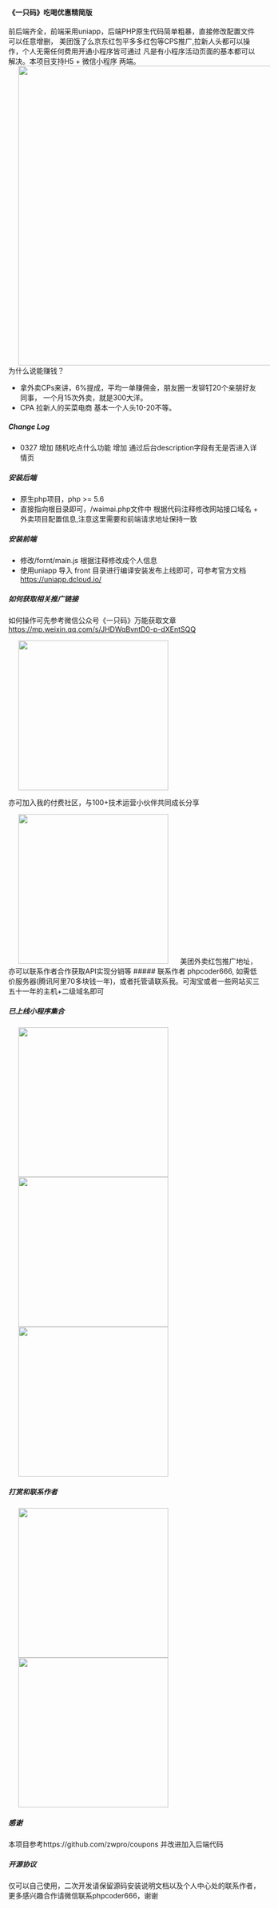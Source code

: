  #### 《一只码》吃喝优惠精简版
 

 前后端齐全，前端采用uniapp，后端PHP原生代码简单粗暴，直接修改配置文件可以任意增删，
 美团饿了么京东红包平多多红包等CPS推广,拉新人头都可以操作，个人无需任何费用开通小程序皆可通过
 凡是有小程序活动页面的基本都可以解决。本项目支持H5 + 微信小程序 两端。 
 <image src='./ui.jpeg' style="margin:0 20px;width:600px;height:auto" >
 为什么说能赚钱？
 * 拿外卖CPs来讲，6%提成，平均一单赚佣金，朋友圈一发铆钉20个亲朋好友同事， 一个月15次外卖，就是300大洋。
 * CPA 拉新人的买菜电商 基本一个人头10-20不等。
 
 ##### Change Log
 
 * 0327 
 增加 随机吃点什么功能
 增加 通过后台description字段有无是否进入详情页 
 

 ##### 安装后端
 * 原生php项目，php >= 5.6  
 * 直接指向根目录即可，/waimai.php文件中 根据代码注释修改网站接口域名 + 外卖项目配置信息,注意这里需要和前端请求地址保持一致
 
 ##### 安装前端
 * 修改/fornt/main.js 根据注释修改成个人信息
 * 使用uniapp 导入 front 目录进行编译安装发布上线即可，可参考官方文档 https://uniapp.dcloud.io/
 
 ##### 如何获取相关推广链接
  如何操作可先参考微信公众号《一只码》万能获取文章 
  https://mp.weixin.qq.com/s/JHDWqBvntD0-p-dXEntSQQ
  
  <image src='./onecoder.jpeg' style="margin:0 20px;width:300px;height:auto">
  
  亦可加入我的付费社区，与100+技术运营小伙伴共同成长分享
  
  <image src='./star.jpg' style="margin:0 20px;width:300px;height:auto" >
  美团外卖红包推广地址，亦可以联系作者合作获取API实现分销等
 ##### 联系作者
 phpcoder666, 如需低价服务器(腾讯阿里70多块钱一年)，或者托管请联系我。可淘宝或者一些网站买三五十一年的主机+二级域名即可
 
 ##### 已上线小程序集合
 
<image src='./mini-qrcode/1.jpeg' style="margin:0 20px; width:300px;height:auto" ><image src='./mini-qrcode/2.jpeg' style="margin:0 20px;width:300px;height:auto" ><image src='./mini-qrcode/3.jpeg' style="margin:0 20px;width:300px;height:auto" >

##### 打赏和联系作者
<image src='./reward.jpeg' style="margin:0 20px;width:300px;height:auto" > <image src='./wechat.png' style="margin:0 20px;width:300px;height:auto" >

##### 感谢

本项目参考https://github.com/zwpro/coupons 并改进加入后端代码

 ##### 开源协议
 仅可以自己使用，二次开发请保留源码安装说明文档以及个人中心处的联系作者，更多感兴趣合作请微信联系phpcoder666，谢谢
 
 
 
